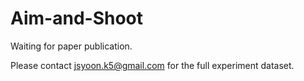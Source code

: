 # Aim-and-Shoot
Waiting for paper publication.

Please contact jsyoon.k5@gmail.com for the full experiment dataset.
